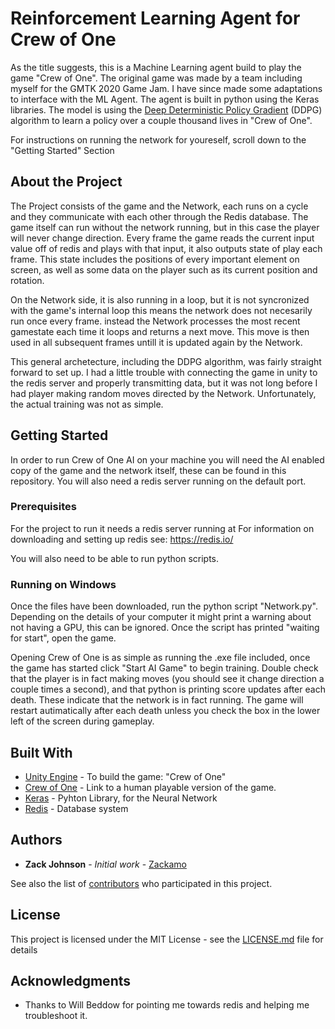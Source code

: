 # Reinforcement Learning Agent for Crew of One

As the title suggests, this is a Machine Learning agent build to play the game "Crew of One". The original game was made by a team including myself for the GMTK 2020 Game Jam. I have since made some adaptations to interface with the ML Agent. The agent is built in python using the Keras libraries. The model is using the [Deep Deterministic Policy Gradient](https://spinningup.openai.com/en/latest/algorithms/ddpg.html) (DDPG) algorithm to learn a policy over a couple thousand lives in "Crew of One".

For instructions on running the network for youreself, scroll down to the "Getting Started" Section

## About the Project

The Project consists of the game and the Network, each runs on a cycle and they communicate with each other through the Redis database. The game itself can run without the network running, but in this case the player will never change direction. Every frame the game reads the current input value off of redis and plays with that input, it also outputs state of play each frame. This state includes the positions of every important element on screen, as well as some data on the player such as its current position and rotation.

On the Network side, it is also running in a loop, but it is not syncronized with the game's internal loop this means the network does not necesarily run once every frame. instead the Network processes the most recent gamestate each time it loops and returns a next move. This move is then used in all subsequent frames untill it is updated again by the Network.

This general archetecture, including the DDPG algorithm, was fairly straight forward to set up. I had a little trouble with connecting the game in unity to the redis server and properly transmitting data, but it was not long before I had player making random moves directed by the Network. Unfortunately, the actual training was not as simple.

## Getting Started

In order to run Crew of One AI on your machine you will need the AI enabled copy of the game and the network itself, these can be found in this repository. You will also need a redis server running on the default port.

### Prerequisites

For the project to run it needs a redis server running at 
For information on downloading and setting up redis see: https://redis.io/

You will also need to be able to run python scripts.

### Running on Windows

Once the files have been downloaded, run the python script "Network.py". Depending on the details of your computer it might print a warning about not having a GPU, this can be ignored. Once the script has printed "waiting for start", open the game.

Opening Crew of One is as simple as running the .exe file included, once the game has started click "Start AI Game" to begin training. Double check that the player is in fact making moves (you should see it change direction a couple times a second), and that python is printing score updates after each death. These indicate that the network is in fact running. The game will restart autimatically after each death unless you check the box in the lower left of the screen during gameplay.

## Built With

* [Unity Engine](https://unity.com/) - To build the game: "Crew of One"
* [Crew of One](https://singularitysystems.itch.io/crew-of-one) - Link to a human playable version of the game.
* [Keras](https://keras.io/examples/rl/ddpg_pendulum/) - Pyhton Library, for the Neural Network
* [Redis](https://redis.io/) - Database system

## Authors

* **Zack Johnson** - *Initial work* - [Zackamo](https://github.com/Zackamo)

See also the list of [contributors](https://github.com/Zackamo/CrewOFOneAI/contributors) who participated in this project.

## License

This project is licensed under the MIT License - see the [LICENSE.md](LICENSE.md) file for details

## Acknowledgments

* Thanks to Will Beddow for pointing me towards redis and helping me troubleshoot it.
